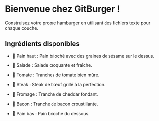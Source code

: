 # Bienvenue chez GitBurger !

Construisez votre propre hamburger en utilisant des fichiers texte pour chaque couche.

## Ingrédients disponibles

- 🥯 Pain haut : Pain brioché avec des graines de sésame sur le dessus.

- 🥬 Salade : Salade croquante et fraîche.

- 🍅 Tomate : Tranches de tomate bien mûre.

* 🥩 Steak : Steak de bœuf grillé à la perfection.

* 🧀 Fromage : Tranche de cheddar fondant.

* 🥓 Bacon : Tranche de bacon croustillante.

* 🍞 Pain bas : Pain brioché du dessous.
